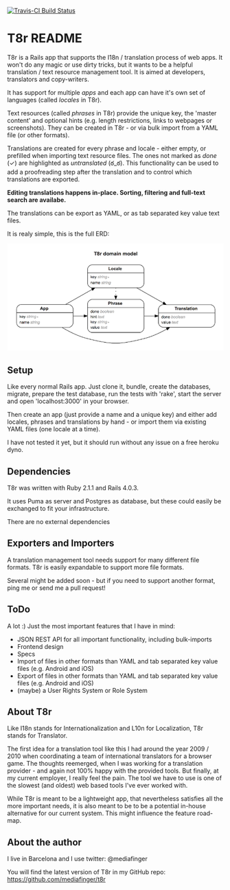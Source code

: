[![Travis-CI Build Status](https://travis-ci.org/mediafinger/t8r.png?branch=master)](https://travis-ci.org/mediafinger/t8r)

# T8r README

T8r is a Rails app that supports the I18n / translation process of web apps. It won't do any magic or use dirty tricks, but it wants to be a helpful translation / text resource management tool. It is aimed at developers, translators and copy-writers.

It has support for multiple *apps* and each app can have it's own set of languages (called *locales* in T8r).

Text resources (called *phrases* in T8r) provide the unique key, the 'master content' and optional hints (e.g. length restrictions, links to webpages or screenshots). They can be created in T8r - or via bulk import from a YAML file (or other formats).

Translations are created for every phrase and locale - either empty, or prefilled when importing text resource files. The ones not marked as *done* (✓) are highlighted as *untranslated* (ఠ_ఠ). This functionality can be used to add a proofreading step after the translation and to control which translations are exported.

__Editing translations happens in-place. Sorting, filtering and full-text search are availabe.__

The translations can be export as YAML, or as tab separated key value text files.

It is realy simple, this is the full ERD:

![ERD](https://github.com/mediafinger/t8r/raw/master/t8r_erd.png)


## Setup

Like every normal Rails app. Just clone it, bundle, create the databases, migrate, prepare the test database, run the tests with 'rake', start the server and open 'localhost:3000' in your browser.

Then create an app (just provide a name and a unique key) and either add locales, phrases and translations by hand - or import them via existing YAML files (one locale at a time).

I have not tested it yet, but it should run without any issue on a free heroku dyno.


## Dependencies

T8r was written with Ruby 2.1.1 and Rails 4.0.3.

It uses Puma as server and Postgres as database, but these could easily be exchanged to fit your infrastructure.

There are no external dependencies


## Exporters and Importers

A translation management tool needs support for many different file formats. T8r is easily expandable to support more file formats.

Several might be added soon - but if you need to support another format, ping me or send me a pull request!


## ToDo

A lot :) Just the most important features that I have in mind:

*  JSON REST API for all important functionality, including bulk-imports
*  Frontend design
*  Specs
*  Import of files in other formats than YAML and tab separated key value files (e.g. Android and iOS)
*  Export of files in other formats than YAML and tab separated key value files (e.g. Android and iOS)
*  (maybe) a User Rights System or Role System


## About T8r

Like I18n stands for Internationalization and L10n for Localization, T8r stands for Translator.

The first idea for a translation tool like this I had around the year 2009 / 2010 when coordinating a team of international translators for a browser game.
The thoughts reemerged, when I was working for a translation provider - and again not 100% happy with the provided tools.
But finally, at my current employer, I really feel the pain. The tool we have to use is one of the slowest (and oldest) web based tools I've ever worked with.

While T8r is meant to be a lightweight app, that nevertheless satisfies all the more important needs, it is also meant to be to be a potential in-house alternative for our current system. This might influence the feature road-map.


## About the author

I live in Barcelona and I use twitter: @mediafinger

You will find the latest version of T8r in my GitHub repo: https://github.com/mediafinger/t8r
